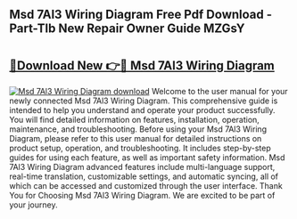 ## Msd 7Al3 Wiring Diagram Free Pdf Download - Part-Tlb New Repair Owner Guide MZGsY

# <h2><a href="http://dfnhs1s.blite.top/?on=Msd+7Al3+Wiring+Diagram">🔗Download New 👉🔴 Msd 7Al3 Wiring Diagram</a></h2>

[![Msd 7Al3 Wiring Diagram download](https://i.imgur.com/lujVjoI.png)](http://dfnhs1s.blite.top/?on=Msd+7Al3+Wiring+Diagram)
Welcome to the user manual for your newly connected Msd 7Al3 Wiring Diagram. This comprehensive guide is intended to help you understand and operate your product successfully. You will find detailed information on features, installation, operation, maintenance, and troubleshooting. Before using your Msd 7Al3 Wiring Diagram, please refer to this user manual for detailed instructions on product setup, operation, and troubleshooting. It includes step-by-step guides for using each feature, as well as important safety information. Msd 7Al3 Wiring Diagram advanced features include multi-language support, real-time translation, customizable settings, and automatic syncing, all of which can be accessed and customized through the user interface. Thank You for Choosing Msd 7Al3 Wiring Diagram. We are excited to be part of your journey.
